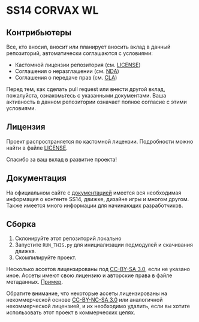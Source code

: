 # SS14 CORVAX WL

## Контрибьютеры

Все, кто вносил, вносит или планирует вносить вклад в данный репозиторий, автоматически соглашаются с условиями:

- Кастомной лицензии репозитория (см. [LICENSE](./LICENSE.md))
- Соглашения о неразглашении (см. [NDA](./NDA.md))
- Соглашения о передаче прав (см. [CLA](./CLA.md))

Перед тем, как сделать pull request или внести другой вклад, пожалуйста, ознакомьтесь с указанными документами. Ваша активность в данном репозитории означает полное согласие с этими условиями.

## Лицензия

Проект распространяется по кастомной лицензии. Подробности можно найти в файле [LICENSE](./LICENSE.md).

Спасибо за ваш вклад в развитие проекта!

## Документация

На официальном сайте с [документацией](https://docs.spacestation14.io/) имеется вся необходимая информация о контенте SS14, движке, дизайне игры и многом другом. Также имеется много информации для начинающих разработчиков.

## Сборка

1. Склонируйте этот репозиторий локально
2. Запустите `RUN_THIS.py` для инициализации подмодулей и скачивания движка.
3. Скомпилируйте проект.

Несколько ассетов лицензированы под [CC-BY-SA 3.0](https://creativecommons.org/licenses/by-sa/3.0/), если не указано иное. Ассеты имеют свою лицензию и авторские права в файле метаданных. [Пример](https://github.com/space-syndicate/space-station-14/blob/master/Resources/Textures/Objects/Tools/crowbar.rsi/meta.json).

Обратите внимание, что некоторые ассеты лицензированы на некоммерческой основе [CC-BY-NC-SA 3.0](https://creativecommons.org/licenses/by-nc-sa/3.0/) или аналогичной некоммерческой лицензией, и их необходимо удалить, если вы хотите использовать этот проект в коммерческих целях.
